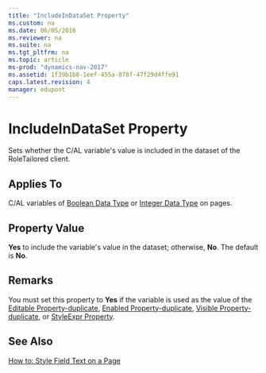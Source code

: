```yaml
---
title: "IncludeInDataSet Property"
ms.custom: na
ms.date: 06/05/2016
ms.reviewer: na
ms.suite: na
ms.tgt_pltfrm: na
ms.topic: article
ms-prod: "dynamics-nav-2017"
ms.assetid: 1f39b1b8-1eef-455a-878f-47f29d4ffe91
caps.latest.revision: 4
manager: edupont
---
```

# IncludeInDataSet Property
Sets whether the C\/AL variable's value is included in the dataset of the RoleTailored client.  
  
## Applies To  
 C\/AL variables of [Boolean Data Type](Boolean-Data-Type.md) or [Integer Data Type](Integer-Data-Type.md) on pages.  
  
## Property Value  
 **Yes** to include the variable's value in the dataset; otherwise, **No**. The default is **No**.  
  
## Remarks  
 You must set this property to **Yes** if the variable is used as the value of the [Editable Property\-duplicate](Editable-Property-duplicate.md), [Enabled Property\-duplicate](Enabled-Property-duplicate.md), [Visible Property\-duplicate](Visible-Property-duplicate.md), or [StyleExpr Property](StyleExpr-Property.md).  
  
## See Also  
 [How to: Style Field Text on a Page](How%20to:%20Style%20Field%20Text%20on%20a%20Page.md)